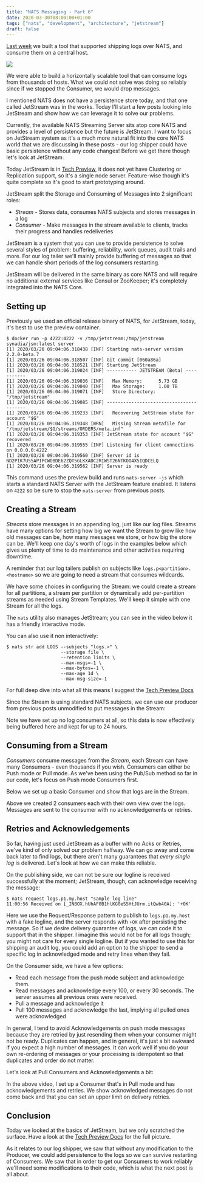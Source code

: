 ```yaml
---
title: "NATS Messaging - Part 6"
date: 2020-03-30T08:00:00+01:00
tags: ["nats", "development", "architecture", "jetstream"]
draft: false
---
```


[Last week](https://choria.io/blog/post/2020/03/23/nats_patterns_1/) we built a tool that supported shipping logs over NATS, and consume them on a central host.

![](/blog/mom/partitioned-overview.png)

We were able to build a horizontally scalable tool that can consume logs from thousands of hosts. What we could not solve was doing so reliably since if we stopped the Consumer, we would drop messages.

I mentioned NATS does not have a persistence store today, and that one called JetStream was in the works. Today I'll start a few posts looking into JetStream and show how we can leverage it to solve our problems.

<!--more-->
Currently, the available NATS Streaming Server sits atop core NATS and provides a level of persistence but the future is JetStream. I want to focus on JetStream system as it's a much more natural fit into the core NATS world that we are discussing in these posts - our log shipper could have basic persistence without any code changes! Before we get there though let's look at JetStream.

Today JetStream is in [Tech Preview](https://github.com/nats-io/jetstream#readme), it does not yet have Clustering or Replication support, so it's a single node server. Feature-wise though it's quite complete so it's good to start prototyping around.

JetStream split the Storage and Consuming of Messages into 2 significant roles:

 * _Stream_ - Stores data, consumes NATS subjects and stores messages in a log
 * _Consumer_ - Make messages in the stream available to clients, tracks their progress and handles redeliveries
 
JetStream is a system that you can use to provide persistence to solve several styles of problem: buffering, reliability, work queues, audit trails and more. For our log tailer we'll mainly provide buffering of messages so that we can handle short periods of the log consumers restarting.

JetStream will be delivered in the same binary as core NATS and will require no additional external services like Consul or ZooKeeper; it's completely integrated into the NATS Core.

## Setting up

Previously we used an official release binary of NATS, for JetStream, today, it's best to use the preview container.

```
$ docker run -p 4222:4222 -v /tmp/jetstream:/tmp/jetstream synadia/jsm:latest server
[1] 2020/03/26 09:04:06.318438 [INF] Starting nats-server version 2.2.0-beta.7
[1] 2020/03/26 09:04:06.318507 [INF] Git commit [060a86a]
[1] 2020/03/26 09:04:06.318521 [INF] Starting JetStream
[1] 2020/03/26 09:04:06.319024 [INF] ----------- JETSTREAM (Beta) -----------
[1] 2020/03/26 09:04:06.319036 [INF]   Max Memory:      5.73 GB
[1] 2020/03/26 09:04:06.319040 [INF]   Max Storage:     1.00 TB
[1] 2020/03/26 09:04:06.319071 [INF]   Store Directory: "/tmp/jetstream"
[1] 2020/03/26 09:04:06.319085 [INF] ----------------------------------------
[1] 2020/03/26 09:04:06.319233 [INF]   Recovering JetStream state for account "$G"
[1] 2020/03/26 09:04:06.319348 [WRN]   Missing Stream metafile for "/tmp/jetstream/$G/streams/ORDERS/meta.inf"
[1] 2020/03/26 09:04:06.319353 [INF] JetStream state for account "$G" recovered
[1] 2020/03/26 09:04:06.319555 [INF] Listening for client connections on 0.0.0.0:4222
[1] 2020/03/26 09:04:06.319560 [INF] Server id is ND2PIK7U55APIPCWOBDE62ZQT5GLKXADC2RIWST26NTKOO4X5IQDCELQ
[1] 2020/03/26 09:04:06.319562 [INF] Server is ready
```

This command uses the preview build and runs `nats-server -js` which starts a standard NATS Server with the JetStream feature enabled. It listens on `4222` so be sure to stop the `nats-server` from previous posts.

## Creating a Stream

_Streams_ store messages in an appending log, just like our log files. Streams have many options for setting how big we want the Stream to grow like how old messages can be, how many messages we store, or how big the store can be. We'll keep one day's worth of logs in the examples below which gives us plenty of time to do maintenance and other activities requiring downtime.

A reminder that our log tailers publish on subjects like `logs.p<partition>.<hostname>` so we are going to need a stream that consumes wildcards.

We have some choices in configuring the Stream: we could create a stream for all partitions, a stream per partition or dynamically add per-partition streams as needed using Stream Templates. We'll keep it simple with one Stream for all the logs.

The `nats` utility also manages JetStream; you can see in the video below it has a friendly interactive mode.

<script id="asciicast-Pq8NfXTq20umlYtBmomu7tcny" src="https://asciinema.org/a/Pq8NfXTq20umlYtBmomu7tcny.js?autoplay=0&size=small" async></script>

You can also use it non interactively:

```nohighlight
$ nats str add LOGS --subjects "logs.>" \
                    --storage file \
                    --retention limits \
                    --max-msgs=-1 \
                    --max-bytes=-1 \
                    --max-age 1d \
                    --max-msg-size=-1
```

For full deep dive into what all this means I suggest the [Tech Preview Docs](https://github.com/nats-io/jetstream#readme)

Since the Stream is using standard NATS subjects, we can use our producer from previous posts unmodified to put messages in the Stream:

<script id="asciicast-FMyL8lOzNaDVwRAAEQjsQC2XU" src="https://asciinema.org/a/FMyL8lOzNaDVwRAAEQjsQC2XU.js?autoplay=0&size=small" async></script>

Note we have set up no log consumers at all, so this data is now effectively being buffered here and kept for up to 24 hours.

## Consuming from a Stream

_Consumers_ consume messages from the _Stream_, each Stream can have many Consumers - even thousands if you wish. Consumers can either be Push mode or Pull mode. As we've been using the Pub/Sub method so far in our code, let's focus on Push mode Consumers first.

Below we set up a basic Consumer and show that logs are in the Stream.

<script id="asciicast-nRMp4OrocAkR1ZbLhulZyg9IT" src="https://asciinema.org/a/nRMp4OrocAkR1ZbLhulZyg9IT.js?autoplay=0&size=small" async></script>

Above we created 2 consumers each with their own view over the logs. Messages are sent to the consumer with no acknowledgements or retries.

## Retries and Acknowledgements

So far, having just used JetStream as a buffer with no Acks or Retries, we've kind of only solved our problem halfway.  We can go away and come back later to find logs, but there aren't many guarantees that _every single log_ is delivered. Let's look at how we can make this reliable.

On the publishing side, we can not be sure our logline is received successfully at the moment; JetStream, though, can acknowledge receiving the message:

```nohighlight
$ nats request logs.p1.my.host "sample log line"
11:00:56 Received on [_INBOX.hUhAF0B1hlKG0eS5HtJUrm.itQwb40A]: '+OK'
``` 

Here we use the Request/Response pattern to publish to `logs.p1.my.host` with a fake logline, and the server responds with `+OK` after persisting the message. So if we desire delivery guarantee of logs, we can code it to support that in the shipper. I imagine this would not be for all logs though; you might not care for every single logline.  But if you wanted to use this for shipping an audit log, you could add an option to the shipper to send a specific log in acknowledged mode and retry lines when they fail.

On the Consumer side, we have a few options:

 * Read each message from the push mode subject and acknowledge them.
 * Read messages and acknowledge every 100, or every 30 seconds. The server assumes all previous ones were received.
 * Pull a message and acknowledge it
 * Pull 100 messages and acknowledge the last, implying all pulled ones were acknowledged

In general, I tend to avoid Acknowledgements on push mode messages because they are retried by just resending them when your consumer might not be ready. Duplicates can happen, and in general, it's just a bit awkward if you expect a high number of messages. It can work well if you do your own re-ordering of messages or your processing is idempotent so that duplicates and order do not matter.

Let's look at Pull Consumers and Acknowledgements a bit:

<script id="asciicast-eBM7Fn4n1XblyCrANJiMHnoaH" src="https://asciinema.org/a/eBM7Fn4n1XblyCrANJiMHnoaH.js?autoplay=0&size=small" async></script>

In the above video, I set up a Consumer that's in Pull mode and has acknowledgements and retries. We show acknowledged messages do not come back and that you can set an upper limit on delivery retries.

## Conclusion

Today we looked at the basics of JetStream, but we only scratched the surface. Have a look at the [Tech Preview Docs](https://github.com/nats-io/jetstream#readme) for the full picture.

As it relates to our log shipper, we saw that without any modification to the Producer, we could add persistence to the logs so we can survive restarting of Consumers. We saw that in order to get our Consumers to work reliably we'll need some modifications to their code, which is what the next post is all about.
